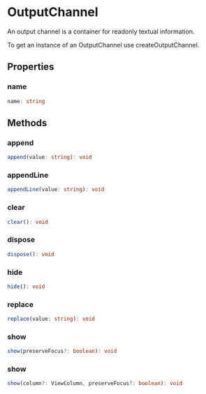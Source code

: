 # OutputChannel

An output channel is a container for readonly textual information.

To get an instance of an OutputChannel use createOutputChannel.

## Properties

### name

```typescript
name: string
```

## Methods

### append

```typescript
append(value: string): void
```

### appendLine

```typescript
appendLine(value: string): void
```

### clear

```typescript
clear(): void
```

### dispose

```typescript
dispose(): void
```

### hide

```typescript
hide(): void
```

### replace

```typescript
replace(value: string): void
```

### show

```typescript
show(preserveFocus?: boolean): void
```

### show

```typescript
show(column?: ViewColumn, preserveFocus?: boolean): void
```


